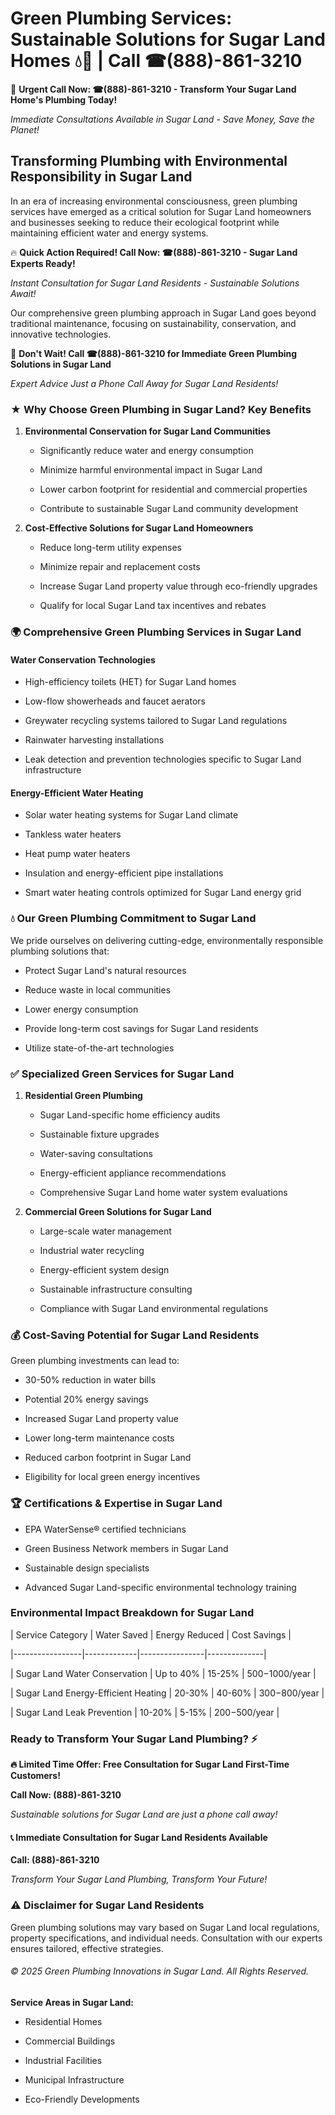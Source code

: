 # Green Plumbing Services: Sustainable Solutions for Sugar Land Homes 💧🌿 | Call ☎(888)-861-3210

🚨 **Urgent Call Now: ☎(888)-861-3210 - Transform Your Sugar Land Home's Plumbing Today!**
*Immediate Consultations Available in Sugar Land - Save Money, Save the Planet!*

## Transforming Plumbing with Environmental Responsibility in Sugar Land

In an era of increasing environmental consciousness, green plumbing services have emerged as a critical solution for Sugar Land homeowners and businesses seeking to reduce their ecological footprint while maintaining efficient water and energy systems. 

🔥 **Quick Action Required! Call Now: ☎(888)-861-3210 - Sugar Land Experts Ready!**
*Instant Consultation for Sugar Land Residents - Sustainable Solutions Await!*

Our comprehensive green plumbing approach in Sugar Land goes beyond traditional maintenance, focusing on sustainability, conservation, and innovative technologies.

🚨 **Don't Wait! Call ☎(888)-861-3210 for Immediate Green Plumbing Solutions in Sugar Land**
*Expert Advice Just a Phone Call Away for Sugar Land Residents!*

### ★ Why Choose Green Plumbing in Sugar Land? Key Benefits

1. **Environmental Conservation for Sugar Land Communities** 
   - Significantly reduce water and energy consumption
   - Minimize harmful environmental impact in Sugar Land
   - Lower carbon footprint for residential and commercial properties
   - Contribute to sustainable Sugar Land community development

2. **Cost-Effective Solutions for Sugar Land Homeowners** 
   - Reduce long-term utility expenses
   - Minimize repair and replacement costs
   - Increase Sugar Land property value through eco-friendly upgrades
   - Qualify for local Sugar Land tax incentives and rebates

### 🌍 Comprehensive Green Plumbing Services in Sugar Land

#### Water Conservation Technologies
- High-efficiency toilets (HET) for Sugar Land homes
- Low-flow showerheads and faucet aerators
- Greywater recycling systems tailored to Sugar Land regulations
- Rainwater harvesting installations
- Leak detection and prevention technologies specific to Sugar Land infrastructure

#### Energy-Efficient Water Heating
- Solar water heating systems for Sugar Land climate
- Tankless water heaters
- Heat pump water heaters
- Insulation and energy-efficient pipe installations
- Smart water heating controls optimized for Sugar Land energy grid

### 💧 Our Green Plumbing Commitment to Sugar Land

We pride ourselves on delivering cutting-edge, environmentally responsible plumbing solutions that:
- Protect Sugar Land's natural resources
- Reduce waste in local communities
- Lower energy consumption
- Provide long-term cost savings for Sugar Land residents
- Utilize state-of-the-art technologies

### ✅ Specialized Green Services for Sugar Land

1. **Residential Green Plumbing**
   - Sugar Land-specific home efficiency audits
   - Sustainable fixture upgrades
   - Water-saving consultations
   - Energy-efficient appliance recommendations
   - Comprehensive Sugar Land home water system evaluations

2. **Commercial Green Solutions for Sugar Land**
   - Large-scale water management
   - Industrial water recycling
   - Energy-efficient system design
   - Sustainable infrastructure consulting
   - Compliance with Sugar Land environmental regulations

### 💰 Cost-Saving Potential for Sugar Land Residents

Green plumbing investments can lead to:
- 30-50% reduction in water bills
- Potential 20% energy savings
- Increased Sugar Land property value
- Lower long-term maintenance costs
- Reduced carbon footprint in Sugar Land
- Eligibility for local green energy incentives

### 🏆 Certifications & Expertise in Sugar Land

- EPA WaterSense® certified technicians
- Green Business Network members in Sugar Land
- Sustainable design specialists
- Advanced Sugar Land-specific environmental technology training

### Environmental Impact Breakdown for Sugar Land

| Service Category | Water Saved | Energy Reduced | Cost Savings |
|-----------------|-------------|----------------|--------------|
| Sugar Land Water Conservation | Up to 40% | 15-25% | $500-$1000/year |
| Sugar Land Energy-Efficient Heating | 20-30% | 40-60% | $300-$800/year |
| Sugar Land Leak Prevention | 10-20% | 5-15% | $200-$500/year |

### Ready to Transform Your Sugar Land Plumbing? ⚡

**🔥 Limited Time Offer: Free Consultation for Sugar Land First-Time Customers!**

**Call Now: (888)-861-3210**
*Sustainable solutions for Sugar Land are just a phone call away!*

#### 📞 Immediate Consultation for Sugar Land Residents Available

**Call: (888)-861-3210**
*Transform Your Sugar Land Plumbing, Transform Your Future!*

### ⚠️ Disclaimer for Sugar Land Residents

Green plumbing solutions may vary based on Sugar Land local regulations, property specifications, and individual needs. Consultation with our experts ensures tailored, effective strategies.

###### © 2025 Green Plumbing Innovations in Sugar Land. All Rights Reserved.

**Service Areas in Sugar Land:** 
- Residential Homes
- Commercial Buildings
- Industrial Facilities
- Municipal Infrastructure
- Eco-Friendly Developments